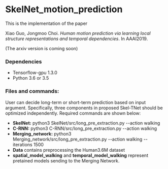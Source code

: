 # SkelNet_motion_prediction
This is the implementation of the paper 

Xiao Guo, Jongmoo Choi. *Human motion prediction via learning local structure representations and temporal dependencies*. In AAAI2019.

(The arxiv version is coming soon)

### Dependencies
* Tensorflow-gpu 1.3.0 
* Python 3.6 or 3.5 

### Files and commands:
User can decide long-term or short-term prediction based on input argument. Specifically, three components in proposed Skel-TNet should be optimized independently. Required commands are shown below: 
* **SkelNet:** python3 SkelNet/src/long_pre_extraction.py --action walking
* **C-RNN:** python3 C-RNN/src/long_pre_extraction.py --action walking
* **Merging_network:** python3 Merging_network/src/long_pre_extraction.py --action walking --iterations 1500 
* **Data** contains preprocessing the Human3.6M dataset
* **spatial_model_walking** and **temporal_model_walking** represent pretained models sending to the Merging Network.
